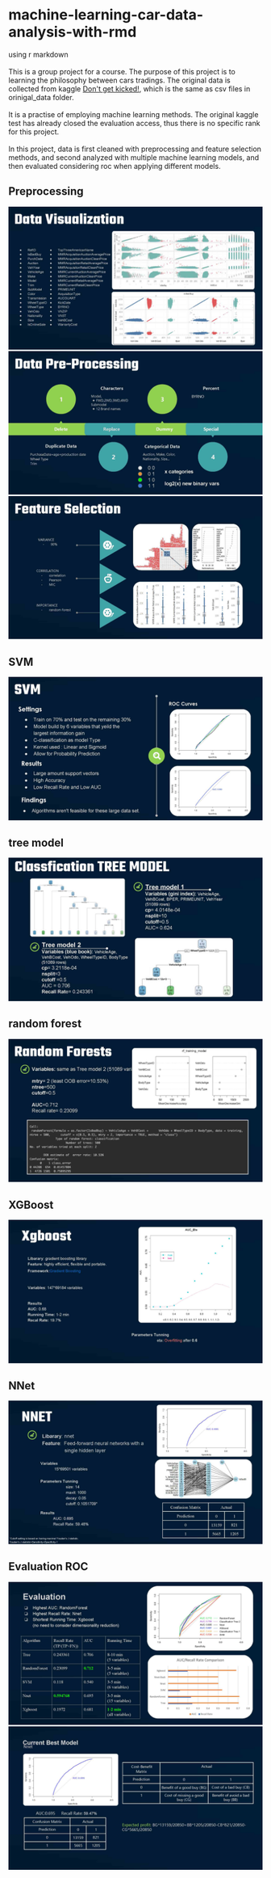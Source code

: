 # machine-learning-car-data-analysis-with-rmd
using r markdown
<br/><br/>
This is a group project for a course. The purpose of this project is to learning the philosophy between cars tradings. The original data is collected from kaggle [Don't get kicked!](https://www.kaggle.com/c/DontGetKicked), which is the same as csv files in orinigal_data folder. 
<br/><br/>
It is a practise of employing machine learning methods. The original kaggle test has already closed the evaluation access, thus there is no specific rank for this project.
<br/><br/>
In this project, data is first cleaned with preprocessing and feature selection methods, and second analyzed with multiple machine learning models, and then evaluated considering roc when applying different models.
<br/>

## Preprocessing
![img](readme_img/pre1.jpg) 
![img](readme_img/pre2.jpg)
![img](readme_img/pre3.jpg)

## SVM
![img](readme_img/svm.jpg)
## tree model
![img](readme_img/tree.jpg)
## random forest
![img](readme_img/forest.jpg)
## XGBoost
![img](readme_img/xgb.jpg)
## NNet
![img](readme_img/nnet.jpg)
## Evaluation ROC
![img](readme_img/roc.jpg)
![img](readme_img/result.jpg)
